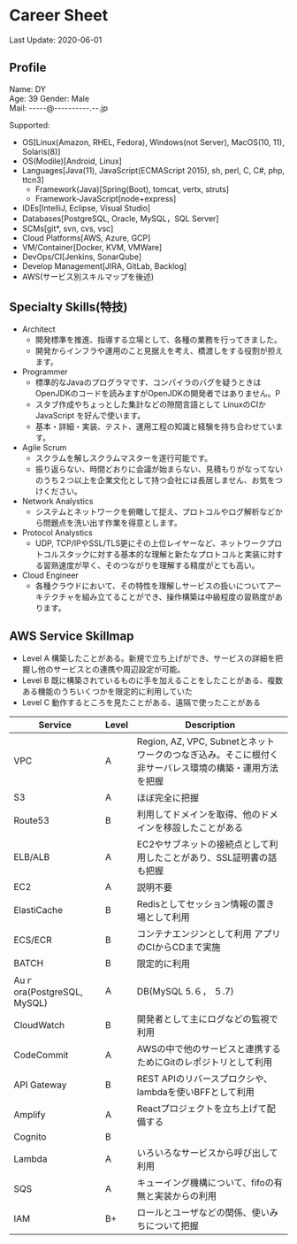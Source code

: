 # Career Sheet
Last Update: 2020-06-01

## Profile
Name: DY  
Age: 39
Gender: Male  
Mail: -----@----------.--.jp

Supported:
  * OS[Linux(Amazon, RHEL, Fedora), Windows(not Server), MacOS(10, 11), Solaris(8)]
  * OS(Modile)[Android, Linux]
  * Languages[Java(11), JavaScript(ECMAScript 2015), sh, perl, C, C#, php, ttcn3]
    * Framework(Java)[Spring(Boot), tomcat, vertx, struts]
    * Framework-JavaScript[node+express]
  * IDEs[IntelliJ, Eclipse, Visual Studio]
  * Databases[PostgreSQL, Oracle, MySQL，SQL Server]
  * SCMs[git*, svn, cvs, vsc]
  * Cloud Platforms[AWS, Azure, GCP]
  * VM/Container[Docker, KVM, VMWare]
  * DevOps/CI[Jenkins, SonarQube]
  * Develop Management[JIRA, GitLab, Backlog]
  * AWS(サービス別スキルマップを後述)

## Specialty Skills(特技)
* Architect
  * 開発標準を推進、指導する立場として、各種の業務を行ってきました。
  * 開発からインフラや運用のこと見据えを考え、橋渡しをする役割が担えます。
* Programmer
  * 標準的なJavaのプログラマです、コンパイラのバグを疑うときはOpenJDKのコードを読みますがOpenJDKの開発者ではありません。P
  * スタブ作成やちょっとした集計などの隙間言語として LinuxのCIかJavaScript を好んで使います。
  * 基本・詳細・実装、テスト、運用工程の知識と経験を持ち合わせています。
* Agile Scrum
  * スクラムを解しスクラムマスターを遂行可能です。
  * 振り返らない、時間どおりに会議が始まらない、見積もりがなってないのうち２つ以上を企業文化として持つ会社には長居しません、お気をつけください。
* Network Analystics
  * システムとネットワークを俯瞰して捉え、プロトコルやログ解析などから問題点を洗い出す作業を得意とします。
* Protocol Analystics
  * UDP, TCP/IPやSSL/TLS更にその上位レイヤーなど、ネットワークプロトコルスタックに対する基本的な理解と新たなプロトコルと実装に対する習熟速度が早く、そのつながりを理解する精度がとても高い。
* Cloud Engineer
  * 各種クラウドにおいて、その特性を理解しサービスの扱いについてアーキテクチャを組み立てることができ、操作構築は中級程度の習熟度があります。

## AWS Service Skillmap
* Level A 構築したことがある。新規で立ち上げができ、サービスの詳細を把握し他のサービスとの連携や周辺設定が可能。
* Level B 既に構築されているものに手を加えることをしたことがある、複数ある機能のうちいくつかを限定的に利用していた
* Level C 動作するところを見たことがある、遠隔で使ったことがある

|Service  |Level  |Description  |
|---|---|---|
|VPC  |A  |Region, AZ, VPC, Subnetとネットワークのつなぎ込み。そこに根付く非サーバレス環境の構築・運用方法を把握|
|S3  |A  | ほぼ完全に把握  |
|Route53  |B  |利用してドメインを取得、他のドメインを移設したことがある  |
|ELB/ALB  | A | EC2やサブネットの接続点として利用したことがあり、SSL証明書の話も把握  |6  |
|EC2  |A  |説明不要  |
|ElastiCache  |B  |Redisとしてセッション情報の置き場として利用 |
|ECS/ECR  |B  |コンテナエンジンとして利用 アプリのCIからCDまで実施  |
|BATCH  |B |限定的に利用  |
|Auｒora(PostgreSQL, MySQL)  |A  | DB(MySQL 5.６， ５.7)  |
|CloudWatch  |B  |開発者として主にログなどの監視で利用  |
|CodeCommit  |A  |AWSの中で他のサービスと連携するためにGitのレポジトリとして利用  |
|API Gateway  |B  |REST APIのリバースプロクシや、lambdaを使いBFFとして利用 |
|Amplify  |A  |Reactプロジェクトを立ち上げて配備する  |
|Cognito  |B  |  |
|Lambda | A | いろいろなサービスから呼び出して利用 |
|SQS | A | キューイング機構について、fifoの有無と実装からの利用 |
|IAM | B+ | ロールとユーザなどの関係、使いみちについて把握 |
